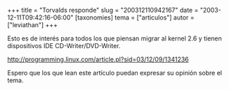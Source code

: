 +++
title = "Torvalds responde"
slug = "200312110942167"
date = "2003-12-11T09:42:16-06:00"
[taxonomies]
tema = ["articulos"]
autor = ["leviathan"]
+++

Esto es de interés para todos los que piensan migrar al kernel 2.6 y
tienen dispositivos IDE CD-Writer/DVD-Writer.

<http://programming.linux.com/article.pl?sid=03/12/09/1341236>

Espero que los que lean este artículo puedan expresar su opinión sobre
el tema.
